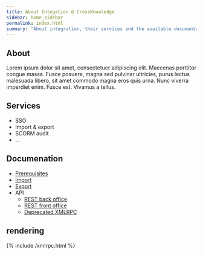 ```yaml
---
title: About Integation @ CrossKnowledge
sidebar: home_sidebar
permalink: index.html
summary: "About integration, their services and the available documentation. If you are CrossKnowledge clients, get in touch with your IT consultant for more details"
---
```


## About

Lorem ipsum dolor sit amet, consectetuer adipiscing elit. Maecenas porttitor congue massa. Fusce posuere, magna sed pulvinar ultricies, purus lectus malesuada libero, sit amet commodo magna eros quis urna.
Nunc viverra imperdiet enim. Fusce est. Vivamus a tellus.

## Services

* SSO
* Import & export
* SCORM audit
* ...

## Documenation

* [Prerequisites](/prerequisites-en.html)
* [Import](/import.html)
* [Export](/export.html)
* API
    * [REST back office](/rest_bo.html)
    * [REST front office](/rest_fo.html)
    * [Deprecated XMLRPC](/xmlrpc.html)

## rendering

{% include /xmlrpc.html %}

